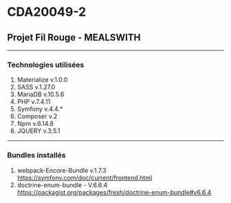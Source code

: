 # CDA20049-2
## Projet Fil Rouge - **MEALSWITH**

___
### Technologies utilisées
1. Materialize v.1.0.0
1. SASS v.1.27.0
1. MariaDB v.10.5.6
1. PHP v.7.4.11
1. Symfony v.4.4.*
1. Composer v.2
1. Npm v.6.14.8
1. JQUERY v.3.5.1

___
### Bundles installés
1. webpack-Encore-Bundle v.1.7.3
<https://symfony.com/doc/current/frontend.html>
2. doctrine-enum-bundle - V.6.6.4
<https://packagist.org/packages/fresh/doctrine-enum-bundle#v6.6.4>